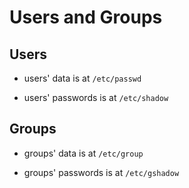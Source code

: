 # Users and Groups

## Users

- users' data is at `/etc/passwd`

- users' passwords is at `/etc/shadow`

## Groups

- groups' data is at `/etc/group`

- groups' passwords is at `/etc/gshadow`
